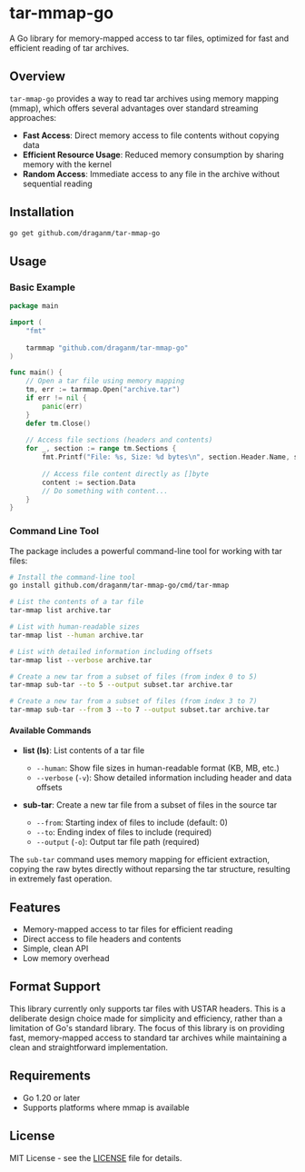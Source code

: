 # tar-mmap-go

A Go library for memory-mapped access to tar files, optimized for fast and efficient reading of tar archives.

## Overview

`tar-mmap-go` provides a way to read tar archives using memory mapping (mmap), which offers several advantages over standard streaming approaches:

- **Fast Access**: Direct memory access to file contents without copying data
- **Efficient Resource Usage**: Reduced memory consumption by sharing memory with the kernel
- **Random Access**: Immediate access to any file in the archive without sequential reading

## Installation
```bash
go get github.com/draganm/tar-mmap-go
```

## Usage

### Basic Example

```go
package main

import (
    "fmt"
    
    tarmmap "github.com/draganm/tar-mmap-go"
)

func main() {
    // Open a tar file using memory mapping
    tm, err := tarmmap.Open("archive.tar")
    if err != nil {
        panic(err)
    }
    defer tm.Close()
    
    // Access file sections (headers and contents)
    for _, section := range tm.Sections {
        fmt.Printf("File: %s, Size: %d bytes\n", section.Header.Name, section.Header.Size)
        
        // Access file content directly as []byte
        content := section.Data
        // Do something with content...
    }
}
```

### Command Line Tool

The package includes a powerful command-line tool for working with tar files:

```bash
# Install the command-line tool
go install github.com/draganm/tar-mmap-go/cmd/tar-mmap

# List the contents of a tar file
tar-mmap list archive.tar

# List with human-readable sizes
tar-mmap list --human archive.tar

# List with detailed information including offsets
tar-mmap list --verbose archive.tar

# Create a new tar from a subset of files (from index 0 to 5)
tar-mmap sub-tar --to 5 --output subset.tar archive.tar

# Create a new tar from a subset of files (from index 3 to 7)
tar-mmap sub-tar --from 3 --to 7 --output subset.tar archive.tar
```

#### Available Commands

- **list (ls)**: List contents of a tar file
  - `--human`: Show file sizes in human-readable format (KB, MB, etc.)
  - `--verbose` (`-v`): Show detailed information including header and data offsets

- **sub-tar**: Create a new tar file from a subset of files in the source tar
  - `--from`: Starting index of files to include (default: 0)
  - `--to`: Ending index of files to include (required)
  - `--output` (`-o`): Output tar file path (required)

The `sub-tar` command uses memory mapping for efficient extraction, copying the raw bytes directly without reparsing the tar structure, resulting in extremely fast operation.

## Features

- Memory-mapped access to tar files for efficient reading
- Direct access to file headers and contents
- Simple, clean API
- Low memory overhead

## Format Support

This library currently only supports tar files with USTAR headers. This is a deliberate design choice made for simplicity and efficiency, rather than a limitation of Go's standard library. The focus of this library is on providing fast, memory-mapped access to standard tar archives while maintaining a clean and straightforward implementation.

## Requirements

- Go 1.20 or later
- Supports platforms where mmap is available

## License

MIT License - see the [LICENSE](LICENSE) file for details.
